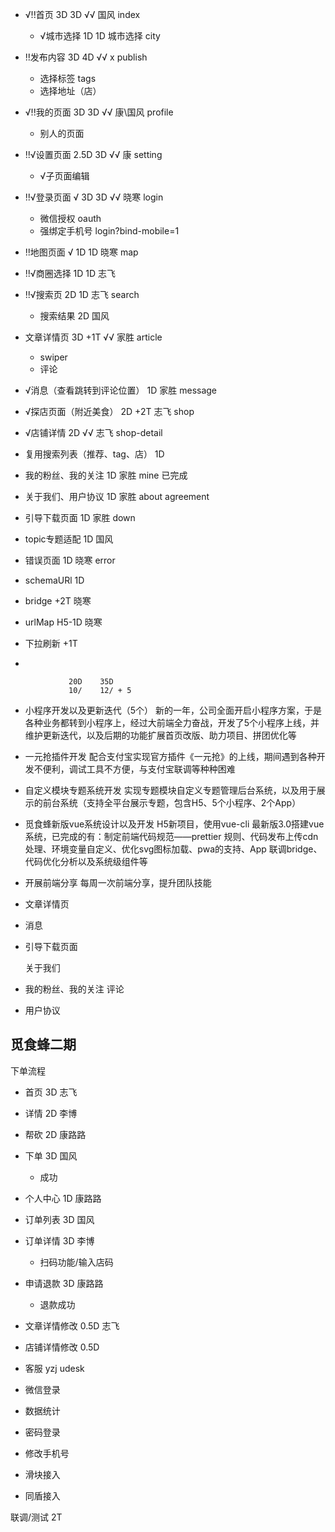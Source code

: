 - √!!首页        3D     3D    √√ 国风    index
  - √城市选择     1D     1D       城市选择    city
- !!发布内容     3D     4D    √√ x    publish
  - 选择标签                            tags
  - 选择地址（店）
- √!!我的页面     3D     3D    √√ 康\国风     profile
  - 别人的页面
- !!√设置页面     2.5D   3D    √√ 康     setting
  - √子页面编辑
- !!√登录页面    √  3D   3D    √√ 晓寒    login
  - 微信授权                             oauth
  - 强绑定手机号                          login?bind-mobile=1
- !!地图页面    √  1D   1D       晓寒     map
- !!√商圈选择      1D    1D       志飞
- !!√搜索页        2D    1D       志飞    search
  - 搜索结果            2D       国风
- 文章详情页            3D      +1T   √√ 家胜  article
  - swiper
  - 评论
- √消息（查看跳转到评论位置）   1D           家胜  message
- √探店页面（附近美食）        2D  +2T      志飞  shop
- √店铺详情                  2D        √√ 志飞  shop-detail
- 复用搜索列表（推荐、tag、店）      1D
- 我的粉丝、我的关注         1D          家胜 mine 已完成
- 关于我们、用户协议         1D          家胜 about agreement
- 引导下载页面              1D          家胜 down
- topic专题适配            1D          国风
- 错误页面                 1D          晓寒 error

- schemaURl        1D
- bridge                 +2T   晓寒
- urlMap              H5-1D    晓寒
- 下拉刷新                +1T
-

                 20D    35D
                 10/    12/ + 5

- 小程序开发以及更新迭代（5个）
  新的一年，公司全面开启小程序方案，于是各种业务都转到小程序上，经过大前端全力奋战，开发了5个小程序上线，并维护更新迭代，以及后期的功能扩展首页改版、助力项目、拼团优化等

- 一元抢插件开发
  配合支付宝实现官方插件《一元抢》的上线，期间遇到各种开发不便利，调试工具不方便，与支付宝联调等种种困难

- 自定义模块专题系统开发
  实现专题模块自定义专题管理后台系统，以及用于展示的前台系统（支持全平台展示专题，包含H5、5个小程序、2个App）

- 觅食蜂新版vue系统设计以及开发
  H5新项目，使用vue-cli 最新版3.0搭建vue 系统，已完成的有：制定前端代码规范——prettier 规则、代码发布上传cdn处理、环境变量自定义、优化svg图标加载、pwa的支持、App 联调bridge、代码优化分析以及系统级组件等

- 开展前端分享
  每周一次前端分享，提升团队技能



- 文章详情页
- 消息
- 引导下载页面



  关于我们
- 我的粉丝、我的关注
  评论
- 用户协议

## 觅食蜂二期

下单流程

- 首页 3D 志飞
- 详情 2D 李博
- 帮砍 2D 康路路
- 下单 3D 国风
  - 成功
- 个人中心 1D 康路路
- 订单列表 3D 国风
- 订单详情 3D 李博
  - 扫码功能/输入店码
- 申请退款 3D 康路路
  - 退款成功
- 文章详情修改 0.5D 志飞
- 店铺详情修改 0.5D

- 客服 yzj udesk
- 微信登录

- 数据统计
- 密码登录
- 修改手机号
- 滑块接入
- 同盾接入

联调/测试 2T
